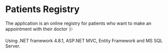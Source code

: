 # Patients Registry
The application is an online registry for patients who want to make an appointment with their doctor 🩺

Using .NET framework 4.8.1, ASP.NET MVC, Entity Framework and MS SQL Server.
